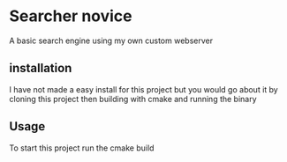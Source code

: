 # Searcher novice

A basic search engine using my own custom webserver

## installation 
I have not made a easy install for this project but you would go about it by cloning this project then building with cmake and running the binary

## Usage
To start this project run the cmake build
